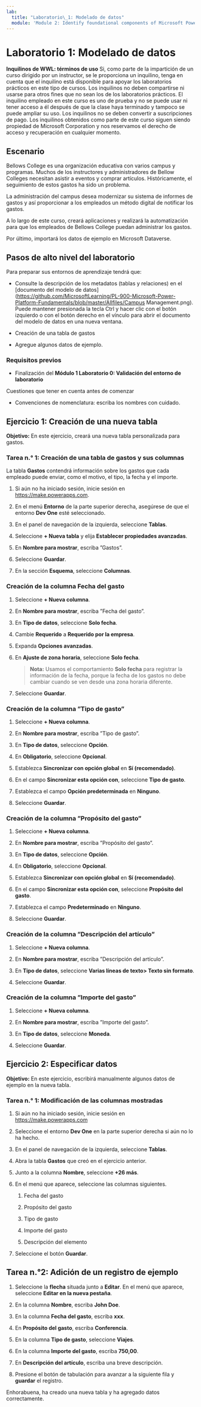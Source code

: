 ```yaml
---
lab:
  title: "Laboratorio\_1: Modelado de datos"
  module: 'Module 2: Identify foundational components of Microsoft Power Platform'
---
```


# Laboratorio 1: Modelado de datos

**Inquilinos de WWL: términos de uso** Si, como parte de la impartición de un curso dirigido por un instructor, se le proporciona un inquilino, tenga en cuenta que el inquilino está disponible para apoyar los laboratorios prácticos en este tipo de cursos. Los inquilinos no deben compartirse ni usarse para otros fines que no sean los de los laboratorios prácticos. El inquilino empleado en este curso es uno de prueba y no se puede usar ni tener acceso a él después de que la clase haya terminado y tampoco se puede ampliar su uso. Los inquilinos no se deben convertir a suscripciones de pago. Los inquilinos obtenidos como parte de este curso siguen siendo propiedad de Microsoft Corporation y nos reservamos el derecho de acceso y recuperación en cualquier momento. 

## Escenario

Bellows College es una organización educativa con varios campus y programas. Muchos de los instructores y administradores de Bellow Colleges necesitan asistir a eventos y comprar artículos. Históricamente, el seguimiento de estos gastos ha sido un problema. 

La administración del campus desea modernizar su sistema de informes de gastos y así proporcionar a los empleados un método digital de notificar los gastos. 

A lo largo de este curso, creará aplicaciones y realizará la automatización para que los empleados de Bellows College puedan administrar los gastos.

Por último, importará los datos de ejemplo en Microsoft Dataverse.

## Pasos de alto nivel del laboratorio

Para preparar sus entornos de aprendizaje tendrá que:

- Consulte la descripción de los metadatos (tablas y relaciones) en el [documento del modelo de datos](https://github.com/MicrosoftLearning/PL-900-Microsoft-Power-Platform-Fundamentals/blob/master/Allfiles/Campus Management.png). Puede mantener presionada la tecla Ctrl y hacer clic con el botón izquierdo o con el botón derecho en el vínculo para abrir el documento del modelo de datos en una nueva ventana.

- Creación de una tabla de gastos

- Agregue algunos datos de ejemplo. 

### Requisitos previos

- Finalización del **Módulo 1 Laboratorio 0: Validación del entorno de laboratorio**

Cuestiones que tener en cuenta antes de comenzar

- Convenciones de nomenclatura: escriba los nombres con cuidado.

## Ejercicio 1: Creación de una nueva tabla

**Objetivo:** En este ejercicio, creará una nueva tabla personalizada para gastos.

### Tarea n.° 1: Creación de una tabla de gastos y sus columnas

La tabla **Gastos** contendrá información sobre los gastos que cada empleado puede enviar, como el motivo, el tipo, la fecha y el importe.

1. Si aún no ha iniciado sesión, inicie sesión en https://make.powerapps.com.

1. En el menú **Entorno** de la parte superior derecha, asegúrese de que el entorno **Dev One** esté seleccionado.

1. En el panel de navegación de la izquierda, seleccione **Tablas**.

1. Seleccione **+ Nueva tabla** y elija **Establecer propiedades avanzadas**.

1. En **Nombre para mostrar**, escriba ”Gastos”.

1. Seleccione **Guardar**.

1. En la sección **Esquema**, seleccione **Columnas**.

### Creación de la columna Fecha del gasto

1. Seleccione **+ Nueva columna**.

1. En **Nombre para mostrar**, escriba ”Fecha del gasto”.

1. En **Tipo de datos**, seleccione **Solo fecha**.

1. Cambie **Requerido** a **Requerido por la empresa**.

1. Expanda **Opciones avanzadas**.

1. En **Ajuste de zona horaria**, seleccione **Solo fecha**.

    >**Nota:** Usamos el comportamiento **Solo fecha** para registrar la información de la fecha, porque la fecha de los gastos no debe cambiar cuando se ven desde una zona horaria diferente.

1. Seleccione **Guardar**.

### Creación de la columna ”Tipo de gasto”

1. Seleccione **+ Nueva columna**.

1. En **Nombre para mostrar**, escriba ”Tipo de gasto”.

1. En **Tipo de datos**, seleccione **Opción**.

1. En **Obligatorio**, seleccione **Opcional**.

1. Establezca **Sincronizar con opción global** en **Sí (recomendado)**.

1. En el campo **Sincronizar esta opción con**, seleccione **Tipo de gasto**.

1. Establezca el campo **Opción predeterminada** en **Ninguno**.

1. Seleccione **Guardar**.

### Creación de la columna ”Propósito del gasto”

1. Seleccione **+ Nueva columna**.

1. En **Nombre para mostrar**, escriba ”Propósito del gasto”.

1. En **Tipo de datos**, seleccione **Opción**.

1. En **Obligatorio**, seleccione **Opcional**.

1. Establezca **Sincronizar con opción global** en **Sí (recomendado)**.

1. En el campo **Sincronizar esta opción con**, seleccione **Propósito del gasto**.

1. Establezca el campo **Predeterminado** en **Ninguno**.

1. Seleccione **Guardar**.

### Creación de la columna ”Descripción del artículo”

1. Seleccione **+ Nueva columna**.

1. En **Nombre para mostrar**, escriba ”Descripción del artículo”.

1. En **Tipo de datos**, seleccione **Varias líneas de texto&gt; Texto sin formato**.

1. Seleccione **Guardar**.

### Creación de la columna ”Importe del gasto”

1. Seleccione **+ Nueva columna**.

1. En **Nombre para mostrar**, escriba ”Importe del gasto”.

1. En **Tipo de datos**, seleccione **Moneda**.

1. Seleccione **Guardar**.

 
## Ejercicio 2: Especificar datos

**Objetivo:** En este ejercicio, escribirá manualmente algunos datos de ejemplo en la nueva tabla. 

### Tarea n.° 1: Modificación de las columnas mostradas

1. Si aún no ha iniciado sesión, inicie sesión en https://make.powerapps.com

1. Seleccione el entorno **Dev One** en la parte superior derecha si aún no lo ha hecho.

1. En el panel de navegación de la izquierda, seleccione **Tablas**.

1. Abra la tabla **Gastos** que creó en el ejercicio anterior.

1. Junto a la columna **Nombre**, seleccione **+26 más**.

1. En el menú que aparece, seleccione las columnas siguientes.

    1. Fecha del gasto

    2. Propósito del gasto 

    3. Tipo de gasto

    4. Importe del gasto

    5. Descripción del elemento

1. Seleccione el botón **Guardar**.

## Tarea n.°2: Adición de un registro de ejemplo

1. Seleccione la **flecha** situada junto a **Editar**. En el menú que aparece, seleccione **Editar en la nueva pestaña**.

1. En la columna **Nombre**, escriba **John Doe**.

1. En la columna **Fecha del gasto**, escriba **xxx**.

1. En **Propósito del gasto**, escriba **Conferencia**.

1. En la columna **Tipo de gasto**, seleccione **Viajes**.

1. En la columna **Importe del gasto**, escriba **750,00**.

1. En **Descripción del artículo**, escriba una breve descripción.

1. Presione el botón de tabulación para avanzar a la siguiente fila y **guardar** el registro.

Enhorabuena, ha creado una nueva tabla y ha agregado datos correctamente.


